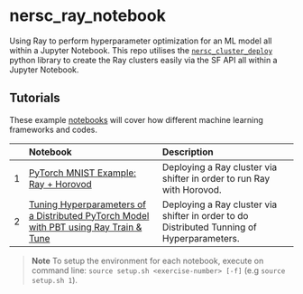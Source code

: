 # nersc_ray_notebook
Using Ray to perform hyperparameter optimization for an ML model all within a Jupyter Notebook. This repo utilises the [`nersc_cluster_deploy`](https://github.com/asnaylor/nersc_cluster_deploy) python library to create the Ray clusters easily via the SF API all within a Jupyter Notebook.
 
## Tutorials

These example [notebooks](notebooks) will cover how different machine learning frameworks and codes.

|     | Notebook | Description |
| :-- | :----- | :---------- |
| 1  | [PyTorch MNIST Example: Ray + Horovod](notebooks/ex_01_pytorch_ray_hvd.ipynb) | Deploying a Ray cluster via shifter in order to run Ray with Horovod. |
| 2  | [Tuning Hyperparameters of a Distributed PyTorch Model with PBT using Ray Train & Tune](notebooks/ex_02_pytorch_ray_train_tune.ipynb) | Deploying a Ray cluster via shifter in order to do Distributed Tunning of Hyperparameters. |

> **Note**
> To setup the environment for each notebook, execute on command line: `source setup.sh <exercise-number> [-f]` (e.g `source setup.sh 1`).
